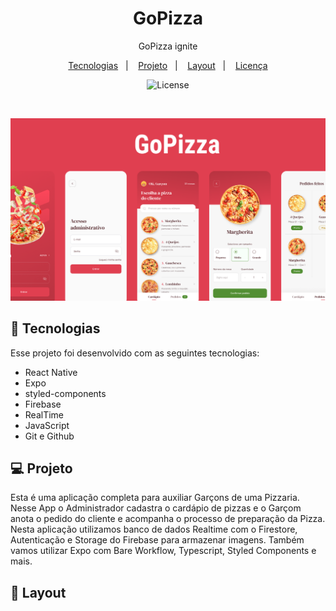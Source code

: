 <h1 align="center"> GoPizza </h1>

<p align="center">
GoPizza ignite
 <br/>
</p>

<p align="center">
  <a href="#-tecnologias">Tecnologias</a>&nbsp;&nbsp;&nbsp;|&nbsp;&nbsp;&nbsp;
  <a href="#-projeto">Projeto</a>&nbsp;&nbsp;&nbsp;|&nbsp;&nbsp;&nbsp;
  <a href="#-layout">Layout</a>&nbsp;&nbsp;&nbsp;|&nbsp;&nbsp;&nbsp;
  <a href="#memo-licença">Licença</a>
</p>

<p align="center">
  <img alt="License" src="https://img.shields.io/static/v1?label=license&message=MIT&color=49AA26&labelColor=000000">
</p>

<br>

![](./.github/cover.png)

## 🚀 Tecnologias

Esse projeto foi desenvolvido com as seguintes tecnologias:

- React Native
- Expo
- styled-components
- Firebase
- RealTime
- JavaScript
- Git e Github

## 💻 Projeto

Esta é uma aplicação completa para auxiliar Garçons
 de uma Pizzaria. Nesse App o Administrador cadastra o cardápio de pizzas e o 
Garçom anota o pedido do cliente e acompanha o processo de preparação da Pizza.
 Nesta aplicação utilizamos banco de dados Realtime com o Firestore,
 Autenticação e Storage do Firebase para armazenar imagens. Também vamos utilizar
 Expo com Bare Workflow, Typescript, Styled Components e mais.

## 🎨 Layout


